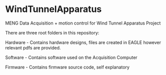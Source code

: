 # WindTunnelApparatus
MENG Data Acquisition + motion control for Wind Tunnel Apparatus Project

There are three root folders in this repository:

Hardware  -  Contains hardware designs, files are created in EAGLE however relevant pdfs are provided.

Software  -  Contains software used on the Acquisition Computer

Firmware  -  Contains firmware source code, self explanatory
